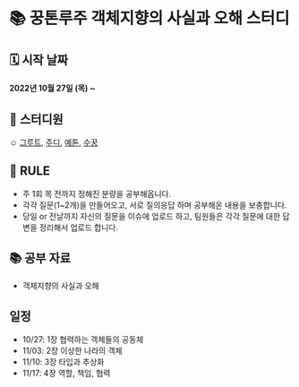 #  📚 꿍톤루주 객체지향의 사실과 오해 스터디 
## 🗓 시작 날짜
#### 2022년 10월 27일 (목) ~

## 👥 스터디원
☺️ [그루트](https://github.com/Groot-94), [주디](https://github.com/Judy-999), [예톤](https://github.com/yeeton37), [수꿍](https://github.com/Jeon-Minsu)

## 🐳 RULE
- 주 1회 목 전까지 정해진 분량을 공부해옵니다.
- 각각 질문(1~2개)을 만들어오고, 서로 질의응답 하며 공부해온 내용을 보충합니다.
- 당일 or 전날까지 자신의 질문을 이슈에 업로드 하고, 팀원들은 각각 질문에 대한 답변을 정리해서 업로드 합니다.

## 📚 공부 자료 
- 객체지향의 사실과 오해

## 일정

- 10/27: 1장 협력하는 객체들의 공동체
- 11/03: 2장 이상한 나라의 객체
- 11/10: 3장 타입과 추상화
- 11/17: 4장 역할, 책임, 협력
